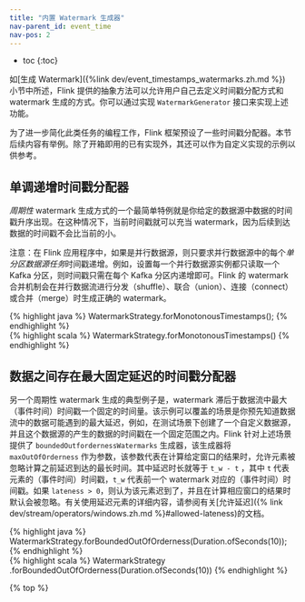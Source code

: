 ```yaml
---
title: "内置 Watermark 生成器"
nav-parent_id: event_time
nav-pos: 2
---
```

<!--
Licensed to the Apache Software Foundation (ASF) under one
or more contributor license agreements.  See the NOTICE file
distributed with this work for additional information
regarding copyright ownership.  The ASF licenses this file
to you under the Apache License, Version 2.0 (the
"License"); you may not use this file except in compliance
with the License.  You may obtain a copy of the License at

  http://www.apache.org/licenses/LICENSE-2.0

Unless required by applicable law or agreed to in writing,
software distributed under the License is distributed on an
"AS IS" BASIS, WITHOUT WARRANTIES OR CONDITIONS OF ANY
KIND, either express or implied.  See the License for the
specific language governing permissions and limitations
under the License.
-->

* toc
{:toc}

如[生成 Watermark]({%link dev/event_timestamps_watermarks.zh.md %}) 小节中所述，Flink 提供的抽象方法可以允许用户自己去定义时间戳分配方式和 watermark 生成的方式。你可以通过实现 `WatermarkGenerator` 接口来实现上述功能。

为了进一步简化此类任务的编程工作，Flink 框架预设了一些时间戳分配器。本节后续内容有举例。除了开箱即用的已有实现外，其还可以作为自定义实现的示例以供参考。

<a name="monotonously-increasing-timestamps"></a>

## 单调递增时间戳分配器

*周期性* watermark 生成方式的一个最简单特例就是你给定的数据源中数据的时间戳升序出现。在这种情况下，当前时间戳就可以充当 watermark，因为后续到达数据的时间戳不会比当前的小。

注意：在 Flink 应用程序中，如果是并行数据源，则只要求并行数据源中的每个*单分区数据源任务*时间戳递增。例如，设置每一个并行数据源实例都只读取一个 Kafka 分区，则时间戳只需在每个 Kafka 分区内递增即可。Flink 的 watermark 合并机制会在并行数据流进行分发（shuffle）、联合（union）、连接（connect）或合并（merge）时生成正确的 watermark。

<div class="codetabs" markdown="1">
<div data-lang="java" markdown="1">
{% highlight java %}
WatermarkStrategy.forMonotonousTimestamps();
{% endhighlight %}
</div>
<div data-lang="scala" markdown="1">
{% highlight scala %}
WatermarkStrategy.forMonotonousTimestamps()
{% endhighlight %}
</div>
</div>

<a name="fixed-amount-of-lateness"></a>

## 数据之间存在最大固定延迟的时间戳分配器

另一个周期性 watermark 生成的典型例子是，watermark 滞后于数据流中最大（事件时间）时间戳一个固定的时间量。该示例可以覆盖的场景是你预先知道数据流中的数据可能遇到的最大延迟，例如，在测试场景下创建了一个自定义数据源，并且这个数据源的产生的数据的时间戳在一个固定范围之内。Flink 针对上述场景提供了 `boundedOutfordernessWatermarks` 生成器，该生成器将 `maxOutOfOrderness` 作为参数，该参数代表在计算给定窗口的结果时，允许元素被忽略计算之前延迟到达的最长时间。其中延迟时长就等于 `t_w - t` ，其中 `t` 代表元素的（事件时间）时间戳，`t_w` 代表前一个 watermark 对应的（事件时间）时间戳。如果 `lateness > 0`，则认为该元素迟到了，并且在计算相应窗口的结果时默认会被忽略。有关使用延迟元素的详细内容，请参阅有关[允许延迟]({% link dev/stream/operators/windows.zh.md %}#allowed-lateness)的文档。

<div class="codetabs" markdown="1">
<div data-lang="java" markdown="1">
{% highlight java %}
WatermarkStrategy.forBoundedOutOfOrderness(Duration.ofSeconds(10));
{% endhighlight %}
</div>
<div data-lang="scala" markdown="1">
{% highlight scala %}
WatermarkStrategy
  .forBoundedOutOfOrderness(Duration.ofSeconds(10))
{% endhighlight %}
</div>
</div>

{% top %}
